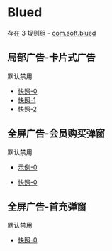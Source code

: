 # Blued

存在 3 规则组 - [com.soft.blued](/src/apps/com.soft.blued.ts)

## 局部广告-卡片式广告

默认禁用

- [快照-0](https://i.gkd.li/import/12777097)
- [快照-1](https://i.gkd.li/import/13694950)
- [快照-2](https://i.gkd.li/import/13699455)

## 全屏广告-会员购买弹窗

默认禁用

- [示例-0](https://m.gkd.li/101449500/2a5e9e45-09c5-4b72-a6af-4d284c6532a2)

- [快照-0](https://i.gkd.li/import/13989423)

## 全屏广告-首充弹窗

默认禁用

- [快照-0](https://i.gkd.li/import/14039501)
